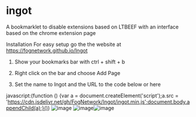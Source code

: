 # ingot
A bookmarklet to disable extensions based on LTBEEF with an interface based on the chrome extension page

Installation
For easy setup go the the website at https://fognetwork.github.io/Ingot

1. Show your bookmarks bar with ctrl + shift + b

2. Right click on the bar and choose Add Page

3. Set the name to Ingot and the URL to the code below or here

javascript:(function () {var a = document.createElement('script');a.src = 'https://cdn.jsdelivr.net/gh/FogNetwork/Ingot/ingot.min.js';document.body.appendChild(a);}())
![image](https://user-images.githubusercontent.com/113722051/203906340-2dd90593-7bce-4539-9fa7-cf83a8ca87a0.png)
<img src="https://user-images.githubusercontent.com/81875430/192154766-49dfa5b1-11a8-4bb0-b4cb-5ac01301a8b0.png" alt="image"/>![image](https://user-images.githubusercontent.com/113722051/203906428-716dd863-00b1-4a43-96f8-3e791f90b67f.png)
